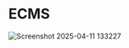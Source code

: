 # ECMS
![Screenshot 2025-04-11 133227](https://github.com/user-attachments/assets/f429a43e-685a-49cb-8e0f-37ac16baefaf)
